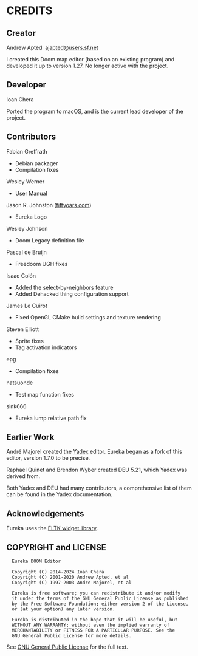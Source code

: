 # CREDITS

## Creator

Andrew Apted  <ajapted@users.sf.net>

I created this Doom map editor (based on an existing program) and developed it up to version 1.27. No longer active with the project.

## Developer

Ioan Chera

Ported the program to macOS, and is the current lead developer of the project.

## Contributors

Fabian Greffrath

  * Debian packager
  * Compilation fixes

Wesley Werner

  * User Manual

Jason R. Johnston ([fiftyoars.com](fiftyoars.com))

  * Eureka Logo

Wesley Johnson

  * Doom Legacy definition file

Pascal de Bruijn

  * Freedoom UGH fixes

Isaac Colón

  * Added the select-by-neighbors feature
  * Added Dehacked thing configuration support

James Le Cuirot

  * Fixed OpenGL CMake build settings and texture rendering

Steven Elliott

  * Sprite fixes
  * Tag activation indicators

epg

  * Compilation fixes

natsuonde

  * Test map function fixes

sink666

  * Eureka lump relative path fix

## Earlier Work

André Majorel created the [Yadex](http://www.teaser.fr/~amajorel/yadex/) editor. Eureka began as a fork of this editor, version 1.7.0 to be precise.

Raphael Quinet and Brendon Wyber created DEU 5.21, which Yadex was derived from.

Both Yadex and DEU had many contributors, a comprehensive list of them can be found in the Yadex documentation.

## Acknowledgements

Eureka uses the [FLTK widget library](http://www.fltk.org).

## COPYRIGHT and LICENSE

```
  Eureka DOOM Editor

  Copyright (C) 2014-2024 Ioan Chera
  Copyright (C) 2001-2020 Andrew Apted, et al
  Copyright (C) 1997-2003 Andre Majorel, et al

  Eureka is free software; you can redistribute it and/or modify
  it under the terms of the GNU General Public License as published
  by the Free Software Foundation; either version 2 of the License,
  or (at your option) any later version.

  Eureka is distributed in the hope that it will be useful, but
  WITHOUT ANY WARRANTY; without even the implied warranty of
  MERCHANTABILITY or FITNESS FOR A PARTICULAR PURPOSE. See the
  GNU General Public License for more details.
```

See [GNU General Public License](http://www.gnu.org/licenses/gpl.html) for the full text.
